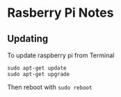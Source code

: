 # Rasberry Pi Notes

## Updating

To update raspberry pi from Terminal

```
sudo apt-get update
sudo apt-get upgrade
```
Then reboot with `sudo reboot`
